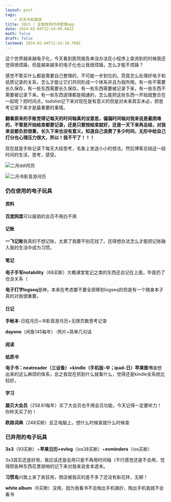 ```yaml
---
layout: post
tags:
    - 天天书影遨游
title: 2023 | 全面放弃时间管理app
date: 2024-02-04T12:54:09.602Z
math: false
draft: false
lastmod: 2024-02-04T12:54:10.788Z
---
```

这个世界越来越电子化，今天看到医院报告单没办法在小程序上查询到的时候我还觉得很烦躁，但是越来越多的电子化也让我很烦躁，怎么才能不烦躁？

感觉不管买什么都是需要自己整理的，不可能一步到位的。究竟怎么处理好电子和纸质记录的关系，怎么才能让它们共同形成一个体系并且为我所用。有一些不需要长久保存，有一些东西需要长久保存。有一些东西需要被记录下来，有一些东西不需要被记录下来。有一些东西道理都是相通的，怎么能把这些东西一开始就整合在一起呢？把时间点，todolist记下来对现在是有意义的但是对未来其实未必，把思考记录下来才是最重要的事情。

**翻看原来的手账觉得记每天的时间轴真的没意思，偏偏时间轴对我来说是最困难的，不管是开始结束都要记录，还是只要按结束就好，还是一天下来再总结，对我来说都负担很重，长久下来也没有意义，知道自己浪费了多少时间，无形中给自己打分也心理压力很大，所以！我不干了！！！**

现在就是手账记录下每天大段思考，毛象上发送小小的想法，然后博客总结这一段时间的生活，思考，感受。

![二月ddl月历](/img/微信图片_20240204203057.jpg)

![二月书影音游月历](/img/微信图片_20240204203114.jpg)

### 仍在使用的电子玩具

#### 资料

**百度网盘**可以报销的会员不用白不用

#### 记账 

**一飞记账**我真的不想记账，太累了我要不别花钱了。还得想办法怎么才能把记账融入我的生活中成为习惯。

#### 笔记

**电子手写notability**（68买断）大概课堂笔记之类的东西还会记在上面，毕竟扔了也没关系（

**电子打字logseq**是神，本来在考虑要不要全部移到logseq的但是有一个随身本子真的对我很重要。

#### 日记

**手帐本**-日程月历+书影音游月历+无限页数思考记录

**dayone**（闲鱼145每年）-照片+简单几句话

#### 阅读

**纸质书**

**电子书：neatreader（三设备）+kindle（手机版-中；ipad-日）苹果图书**谁想出来的这么麻烦的体系，总之我现在抓到什么就看什么，觉得还是kindle全系统比较好。

#### 学习

**扇贝大会员**（258.61每年）买了大会员也不用会员功能，今天记得一定要听力！你昨天买了的！

**欧路词典**（248买断）反正电脑上，想什么时候查就什么时候查

### 已弃用的电子玩具

**3x3**（93买断）+**苹果日历+evlog**（ios38买断）+**evminders**（ios买断）

3x3其实还是好用，我应该还是会用只是不再用时间轴（不行感觉还是不会用，觉得把各种东西花里胡哨的记下来对我来说舍本逐末。

**习惯岛**兴致上来了疯狂用，商店被我买的差不多了还没有新花样，无聊！

**white album**（6买断）没用，因为我看书不会掏出手机摘抄，掏出手机我就不会看书
